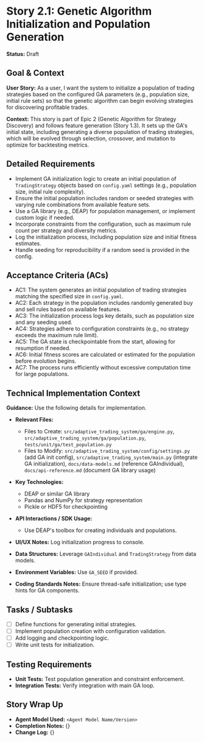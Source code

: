 # Story 2.1: Genetic Algorithm Initialization and Population Generation

**Status:** Draft

## Goal & Context

**User Story:** As a user, I want the system to initialize a population of trading strategies based on the configured GA parameters (e.g., population size, initial rule sets) so that the genetic algorithm can begin evolving strategies for discovering profitable trades.

**Context:** This story is part of Epic 2 (Genetic Algorithm for Strategy Discovery) and follows feature generation (Story 1.3). It sets up the GA's initial state, including generating a diverse population of trading strategies, which will be evolved through selection, crossover, and mutation to optimize for backtesting metrics.

## Detailed Requirements

- Implement GA initialization logic to create an initial population of `TradingStrategy` objects based on `config.yaml` settings (e.g., population size, initial rule complexity).
- Ensure the initial population includes random or seeded strategies with varying rule combinations from available feature sets.
- Use a GA library (e.g., DEAP) for population management, or implement custom logic if needed.
- Incorporate constraints from the configuration, such as maximum rule count per strategy and diversity metrics.
- Log the initialization process, including population size and initial fitness estimates.
- Handle seeding for reproducibility if a random seed is provided in the config.

## Acceptance Criteria (ACs)

- AC1: The system generates an initial population of trading strategies matching the specified size in `config.yaml`.
- AC2: Each strategy in the population includes randomly generated buy and sell rules based on available features.
- AC3: The initialization process logs key details, such as population size and any seeding used.
- AC4: Strategies adhere to configuration constraints (e.g., no strategy exceeds the maximum rule limit).
- AC5: The GA state is checkpointable from the start, allowing for resumption if needed.
- AC6: Initial fitness scores are calculated or estimated for the population before evolution begins.
- AC7: The process runs efficiently without excessive computation time for large populations.

## Technical Implementation Context

**Guidance:** Use the following details for implementation.

- **Relevant Files:**
  - Files to Create: `src/adaptive_trading_system/ga/engine.py`, `src/adaptive_trading_system/ga/population.py`, `tests/unit/ga/test_population.py`
  - Files to Modify: `src/adaptive_trading_system/config/settings.py` (add GA init config), `src/adaptive_trading_system/main.py` (integrate GA initialization), `docs/data-models.md` (reference GAIndividual), `docs/api-reference.md` (document GA library usage)

- **Key Technologies:**
  - DEAP or similar GA library
  - Pandas and NumPy for strategy representation
  - Pickle or HDF5 for checkpointing

- **API Interactions / SDK Usage:**
  - Use DEAP's toolbox for creating individuals and populations.

- **UI/UX Notes:** Log initialization progress to console.

- **Data Structures:** Leverage `GAIndividual` and `TradingStrategy` from data models.

- **Environment Variables:** Use `GA_SEED` if provided.

- **Coding Standards Notes:** Ensure thread-safe initialization; use type hints for GA components.

## Tasks / Subtasks

- [ ] Define functions for generating initial strategies.
- [ ] Implement population creation with configuration validation.
- [ ] Add logging and checkpointing logic.
- [ ] Write unit tests for initialization.

## Testing Requirements

- **Unit Tests:** Test population generation and constraint enforcement.
- **Integration Tests:** Verify integration with main GA loop.

## Story Wrap Up

- **Agent Model Used:** `<Agent Model Name/Version>`
- **Completion Notes:** {}
- **Change Log:** {}